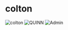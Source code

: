 # colton
![colton](https://img.shields.io/badge/colton-creating-lightgrey)
![QUINN](https://img.shields.io/badge/QUINN-Active-brightgreen)
![Admin](https://img.shields.io/badge/-Quantum%20Network%20Admin-blueviolet)
